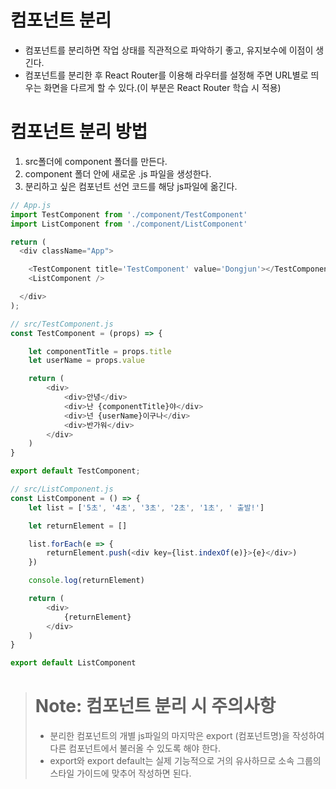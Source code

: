 # 컴포넌트 분리

- 컴포넌트를 분리하면 작업 상태를 직관적으로 파악하기 좋고, 유지보수에 이점이 생긴다.
- 컴포넌트를 분리한 후 React Router를 이용해 라우터를 설정해 주면 URL별로 띄우는 화면을 다르게 할 수 있다.(이 부분은 React Router 학습 시 적용)

# 컴포넌트 분리 방법

1. src폴더에 component 폴더를 만든다.
2. component 폴더 안에 새로운 .js 파일을 생성한다.
3. 분리하고 싶은 컴포넌트 선언 코드를 해당 js파일에 옮긴다.

```js
// App.js
import TestComponent from './component/TestComponent'
import ListComponent from './component/ListComponent'

return (
  <div className="App">

    <TestComponent title='TestComponent' value='Dongjun'></TestComponent>
    <ListComponent />

  </div>
);

// src/TestComponent.js
const TestComponent = (props) => {

    let componentTitle = props.title
    let userName = props.value

    return (
        <div>
            <div>안녕</div>
            <div>난 {componentTitle}야</div>
            <div>넌 {userName}이구나</div>
            <div>반가워</div>
        </div>
    )
}

export default TestComponent;

// src/ListComponent.js
const ListComponent = () => {
    let list = ['5초', '4초', '3초', '2초', '1초', ' 출발!']

    let returnElement = []

    list.forEach(e => {
        returnElement.push(<div key={list.indexOf(e)}>{e}</div>)
    })

    console.log(returnElement)

    return (
        <div>
            {returnElement}
        </div>
    )
}

export default ListComponent
```

> # Note: 컴포넌트 분리 시 주의사항
> - 분리한 컴포넌트의 개별 js파일의 마지막은 export (컴포넌트명)을 작성하여 다른 컴포넌트에서 불러올 수 있도록 해야 한다.
> - export와 export default는 실제 기능적으로 거의 유사하므로 소속 그룹의 스타일 가이드에 맞추어 작성하면 된다.